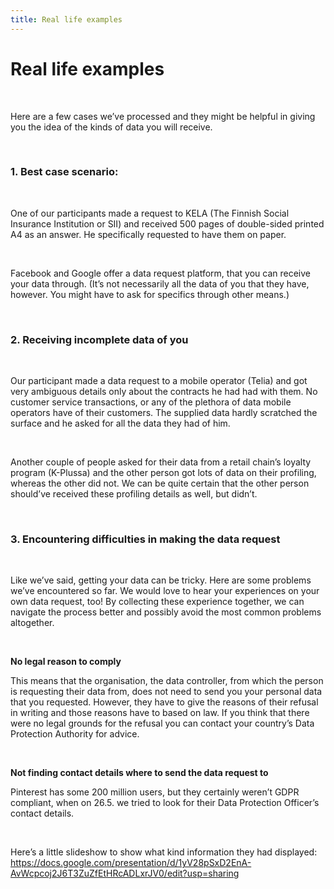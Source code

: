 ```yaml
---
title: Real life examples
---
```

# Real life examples

&nbsp;
&nbsp;

Here are a few cases we’ve processed and they might be helpful in giving you the idea of the kinds of data you will receive.

&nbsp;

### 1. Best case scenario:

&nbsp;

One of our participants made a request to KELA (The Finnish Social Insurance Institution or SII) and received 500 pages of double-sided printed A4 as an answer. He specifically requested to have them on paper.

&nbsp;

Facebook and Google offer a data request platform, that you can receive your data through. (It’s not necessarily all the data of you that they have, however. You might have to ask for specifics through other means.)

&nbsp;

### 2. Receiving incomplete data of you

&nbsp;

Our participant made a data request to a mobile operator (Telia) and got very ambiguous details only about the contracts he had had with them. No customer service transactions, or any of the plethora of data mobile operators have of their customers. The supplied data hardly scratched the surface and he asked for all the data they had of him.

&nbsp;

Another couple of people asked for their data from a retail chain’s loyalty program (K-Plussa) and the other person got lots of data on their profiling, whereas the other did not. We can be quite certain that the other person should’ve received these profiling details as well, but didn’t.

&nbsp;

### 3. Encountering difficulties in making the data request

&nbsp;

Like we’ve said, getting your data can be tricky. Here are some problems we’ve encountered so far. We would love to hear your experiences on your own data request, too! By collecting these experience together, we can navigate the process better and possibly avoid the most common problems altogether.

&nbsp;

**No legal reason to comply**

This means that the organisation, the data controller, from which the person is requesting their data from, does not need to send you your personal data that you requested. However, they have to give the reasons of their refusal in writing and those reasons have to based on law. If you think that there were no legal grounds for the refusal you can contact your country’s Data Protection Authority for advice.

&nbsp;

**Not finding contact details where to send the data request to**

Pinterest has some 200 million users, but they certainly weren’t GDPR compliant, when on 26.5. we tried to look for their Data Protection Officer’s contact details.

&nbsp;

Here’s a little slideshow to show what kind information they had displayed: <https://docs.google.com/presentation/d/1yV28pSxD2EnA-AvWcpcoj2J6T3ZuZfEtHRcADLxrJV0/edit?usp=sharing>
